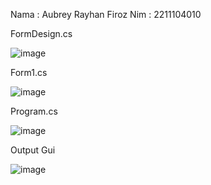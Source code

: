 Nama  : Aubrey Rayhan Firoz
Nim  : 2211104010

FormDesign.cs

![image](https://github.com/user-attachments/assets/978dbdc2-569b-4387-b39c-3e3fc8448f0a)

Form1.cs

![image](https://github.com/user-attachments/assets/5d3c5ef3-190d-42eb-a665-6cb11d726412)

Program.cs

![image](https://github.com/user-attachments/assets/1fe8f677-b2e1-42c9-989a-ca3d1e7bdd71)

Output Gui

![image](https://github.com/user-attachments/assets/2b98fc98-ddcb-4056-b506-b0b470dc270c)
